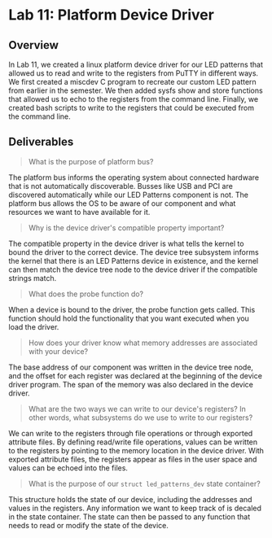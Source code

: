 # Lab 11: Platform Device Driver

## Overview
In Lab 11, we created a linux platform device driver for our LED patterns that allowed us to read and write to the registers from PuTTY in different ways. We first created a miscdev C program to recreate our custom LED pattern from earlier in the semester. We then added sysfs show and store functions that allowed us to echo to the registers from the command line. Finally, we created bash scripts to write to the registers that could be executed from the command line.

## Deliverables

> What is the purpose of platform bus?

The platform bus informs the operating system about connected hardware that is not automatically discoverable. Busses like USB and PCI are discovered automatically while our LED Patterns component is not. The platform bus allows the OS to be aware of our component and what resources we want to have available for it.

> Why is the device driver's compatible property important?

The compatible property in the device driver is what tells the kernel to bound the driver to the correct device. The device tree subsystem informs the kernel that there is an LED Patterns device in existence, and the kernel can then match the device tree node to the device driver if the compatible strings match.

> What does the probe function do?

When a device is bound to the driver, the probe function gets called. This function should hold the functionality that you want executed when you load the driver.

> How does your driver know what memory addresses are associated with your device?

The base address of our component was written in the device tree node, and the offset for each register was declared at the beginning of the device driver program. The span of the memory was also declared in the device driver.

> What are the two ways we can write to our device's registers? In other words, what subsystems do we use to write to our registers?

We can write to the registers through file operations or through exported attribute files. By defining read/write file operations, values can be written to the registers by pointing to the memory location in the device driver. With exported attribute files, the registers appear as files in the user space and values can be echoed into the files.

> What is the purpose of our `struct led_patterns_dev` state container?

This structure holds the state of our device, including the addresses and values in the registers. Any information we want to keep track of is decaled in the state container. The state can then be passed to any function that needs to read or modify the state of the device.
